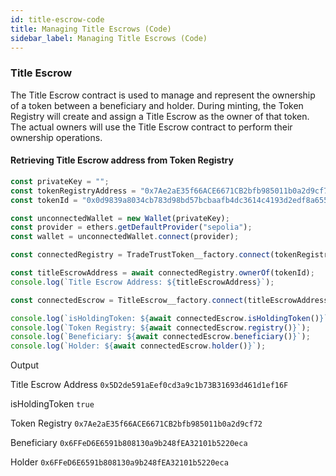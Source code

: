 ```yaml
---
id: title-escrow-code
title: Managing Title Escrows (Code)
sidebar_label: Managing Title Escrows (Code)
---
```


### Title Escrow

The Title Escrow contract is used to manage and represent the ownership of a token between a beneficiary and holder.
During minting, the Token Registry will create and assign a Title Escrow as the owner of that token.
The actual owners will use the Title Escrow contract to perform their ownership operations.

#### Retrieving Title Escrow address from Token Registry

```ts
const privateKey = "";
const tokenRegistryAddress = "0x7Ae2aE35f66ACE6671CB2bfb985011b0a2d9cf72";
const tokenId = "0x0d9839a8034cb783d98bd57bcbaafb4dc3614c4193d2edf8a655c1ec6635b7ea";

const unconnectedWallet = new Wallet(privateKey);
const provider = ethers.getDefaultProvider("sepolia");
const wallet = unconnectedWallet.connect(provider);

const connectedRegistry = TradeTrustToken__factory.connect(tokenRegistryAddress, wallet);

const titleEscrowAddress = await connectedRegistry.ownerOf(tokenId);
console.log(`Title Escrow Address: ${titleEscrowAddress}`);

const connectedEscrow = TitleEscrow__factory.connect(titleEscrowAddress, wallet);

console.log(`isHoldingToken: ${await connectedEscrow.isHoldingToken()}`);
console.log(`Token Registry: ${await connectedEscrow.registry()}`);
console.log(`Beneficiary: ${await connectedEscrow.beneficiary()}`);
console.log(`Holder: ${await connectedEscrow.holder()}`);
```

Output

Title Escrow Address
`0x5D2de591aEef0cd3a9c1b73B31693d461d1ef16F`

isHoldingToken
`true`

Token Registry
`0x7Ae2aE35f66ACE6671CB2bfb985011b0a2d9cf72`

Beneficiary
`0x6FFeD6E6591b808130a9b248fEA32101b5220eca`

Holder
`0x6FFeD6E6591b808130a9b248fEA32101b5220eca`
